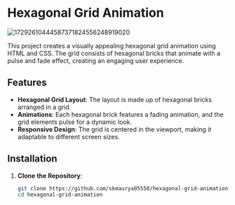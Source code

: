 # Hexagonal Grid Animation
![17292610444587371824556248919020](https://github.com/user-attachments/assets/6c2b11ce-d4b1-428f-9f34-9ccbfd06c095)



This project creates a visually appealing hexagonal grid animation using HTML and CSS. The grid consists of hexagonal bricks that animate with a pulse and fade effect, creating an engaging user experience.

## Features

- **Hexagonal Grid Layout**: The layout is made up of hexagonal bricks arranged in a grid.
- **Animations**: Each hexagonal brick features a fading animation, and the grid elements pulse for a dynamic look.
- **Responsive Design**: The grid is centered in the viewport, making it adaptable to different screen sizes.

## Installation

1. **Clone the Repository**:
   ```bash
   git clone https://github.com/skmaurya05550/hexagonal-grid-animation.git
   cd hexagonal-grid-animation


   
